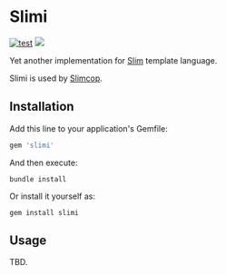 # Slimi

[![test](https://github.com/r7kamura/slimi/actions/workflows/test.yml/badge.svg)](https://github.com/r7kamura/slimi/actions/workflows/test.yml)
[![](https://badge.fury.io/rb/slimi.svg)](https://rubygems.org/gems/slimi)

Yet another implementation for [Slim](https://github.com/slim-template/slim) template language.

Slimi is used by [Slimcop](https://github.com/r7kamura/slimcop).

## Installation

Add this line to your application's Gemfile:

```ruby
gem 'slimi'
```

And then execute:

```
bundle install
```

Or install it yourself as:

```
gem install slimi
```

## Usage

TBD.

